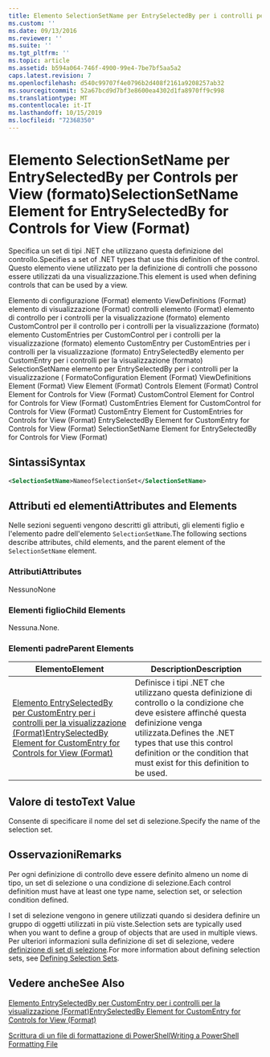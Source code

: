 ```yaml
---
title: Elemento SelectionSetName per EntrySelectedBy per i controlli per la visualizzazione (Format) | Microsoft Docs
ms.custom: ''
ms.date: 09/13/2016
ms.reviewer: ''
ms.suite: ''
ms.tgt_pltfrm: ''
ms.topic: article
ms.assetid: b594a064-746f-4900-99e4-7be7bf5aa5a2
caps.latest.revision: 7
ms.openlocfilehash: d540c99707f4e0796b2d408f2161a9208257ab32
ms.sourcegitcommit: 52a67bcd9d7bf3e8600ea4302d1fa8970ff9c998
ms.translationtype: MT
ms.contentlocale: it-IT
ms.lasthandoff: 10/15/2019
ms.locfileid: "72368350"
---
```

# <a name="selectionsetname-element-for-entryselectedby-for-controls-for-view-format"></a><span data-ttu-id="f94d7-102">Elemento SelectionSetName per EntrySelectedBy per Controls per View (formato)</span><span class="sxs-lookup"><span data-stu-id="f94d7-102">SelectionSetName Element for EntrySelectedBy for Controls for View (Format)</span></span>

<span data-ttu-id="f94d7-103">Specifica un set di tipi .NET che utilizzano questa definizione del controllo.</span><span class="sxs-lookup"><span data-stu-id="f94d7-103">Specifies a set of .NET types that use this definition of the control.</span></span> <span data-ttu-id="f94d7-104">Questo elemento viene utilizzato per la definizione di controlli che possono essere utilizzati da una visualizzazione.</span><span class="sxs-lookup"><span data-stu-id="f94d7-104">This element is used when defining controls that can be used by a view.</span></span>

<span data-ttu-id="f94d7-105">Elemento di configurazione (Format) elemento ViewDefinitions (Format) elemento di visualizzazione (Format) controlli elemento (Format) elemento di controllo per i controlli per la visualizzazione (formato) elemento CustomControl per il controllo per i controlli per la visualizzazione (formato) elemento CustomEntries per CustomControl per i controlli per la visualizzazione (formato) elemento CustomEntry per CustomEntries per i controlli per la visualizzazione (formato) EntrySelectedBy elemento per CustomEntry per i controlli per la visualizzazione (formato) SelectionSetName elemento per EntrySelectedBy per i controlli per la visualizzazione ( Formato</span><span class="sxs-lookup"><span data-stu-id="f94d7-105">Configuration Element (Format) ViewDefinitions Element (Format) View Element (Format) Controls Element (Format) Control Element for Controls for View (Format) CustomControl Element for Control for Controls for View (Format) CustomEntries Element for CustomControl for Controls for View (Format) CustomEntry Element for CustomEntries for Controls for View (Format) EntrySelectedBy Element for CustomEntry for Controls for View (Format) SelectionSetName Element for EntrySelectedBy for Controls for View (Format)</span></span>

## <a name="syntax"></a><span data-ttu-id="f94d7-106">Sintassi</span><span class="sxs-lookup"><span data-stu-id="f94d7-106">Syntax</span></span>

```xml
<SelectionSetName>NameofSelectionSet</SelectionSetName>

```

## <a name="attributes-and-elements"></a><span data-ttu-id="f94d7-107">Attributi ed elementi</span><span class="sxs-lookup"><span data-stu-id="f94d7-107">Attributes and Elements</span></span>

<span data-ttu-id="f94d7-108">Nelle sezioni seguenti vengono descritti gli attributi, gli elementi figlio e l'elemento padre dell'elemento `SelectionSetName`.</span><span class="sxs-lookup"><span data-stu-id="f94d7-108">The following sections describe attributes, child elements, and the parent element of the `SelectionSetName` element.</span></span>

### <a name="attributes"></a><span data-ttu-id="f94d7-109">Attributi</span><span class="sxs-lookup"><span data-stu-id="f94d7-109">Attributes</span></span>

<span data-ttu-id="f94d7-110">Nessuno</span><span class="sxs-lookup"><span data-stu-id="f94d7-110">None</span></span>

### <a name="child-elements"></a><span data-ttu-id="f94d7-111">Elementi figlio</span><span class="sxs-lookup"><span data-stu-id="f94d7-111">Child Elements</span></span>

<span data-ttu-id="f94d7-112">Nessuna.</span><span class="sxs-lookup"><span data-stu-id="f94d7-112">None.</span></span>

### <a name="parent-elements"></a><span data-ttu-id="f94d7-113">Elementi padre</span><span class="sxs-lookup"><span data-stu-id="f94d7-113">Parent Elements</span></span>

|<span data-ttu-id="f94d7-114">Elemento</span><span class="sxs-lookup"><span data-stu-id="f94d7-114">Element</span></span>|<span data-ttu-id="f94d7-115">Description</span><span class="sxs-lookup"><span data-stu-id="f94d7-115">Description</span></span>|
|-------------|-----------------|
|[<span data-ttu-id="f94d7-116">Elemento EntrySelectedBy per CustomEntry per i controlli per la visualizzazione (Format)</span><span class="sxs-lookup"><span data-stu-id="f94d7-116">EntrySelectedBy Element for CustomEntry for Controls for View (Format)</span></span>](./entryselectedby-element-for-customentry-for-controls-for-view-format.md)|<span data-ttu-id="f94d7-117">Definisce i tipi .NET che utilizzano questa definizione di controllo o la condizione che deve esistere affinché questa definizione venga utilizzata.</span><span class="sxs-lookup"><span data-stu-id="f94d7-117">Defines the .NET types that use this control definition or the condition that must exist for this definition to be used.</span></span>|

## <a name="text-value"></a><span data-ttu-id="f94d7-118">Valore di testo</span><span class="sxs-lookup"><span data-stu-id="f94d7-118">Text Value</span></span>

<span data-ttu-id="f94d7-119">Consente di specificare il nome del set di selezione.</span><span class="sxs-lookup"><span data-stu-id="f94d7-119">Specify the name of the selection set.</span></span>

## <a name="remarks"></a><span data-ttu-id="f94d7-120">Osservazioni</span><span class="sxs-lookup"><span data-stu-id="f94d7-120">Remarks</span></span>

<span data-ttu-id="f94d7-121">Per ogni definizione di controllo deve essere definito almeno un nome di tipo, un set di selezione o una condizione di selezione.</span><span class="sxs-lookup"><span data-stu-id="f94d7-121">Each control definition must have at least one type name, selection set, or selection condition defined.</span></span>

<span data-ttu-id="f94d7-122">I set di selezione vengono in genere utilizzati quando si desidera definire un gruppo di oggetti utilizzati in più viste.</span><span class="sxs-lookup"><span data-stu-id="f94d7-122">Selection sets are typically used when you want to define a group of objects that are used in multiple views.</span></span> <span data-ttu-id="f94d7-123">Per ulteriori informazioni sulla definizione di set di selezione, vedere [definizione di set di selezione](./defining-selection-sets.md).</span><span class="sxs-lookup"><span data-stu-id="f94d7-123">For more information about defining selection sets, see [Defining Selection Sets](./defining-selection-sets.md).</span></span>

## <a name="see-also"></a><span data-ttu-id="f94d7-124">Vedere anche</span><span class="sxs-lookup"><span data-stu-id="f94d7-124">See Also</span></span>

[<span data-ttu-id="f94d7-125">Elemento EntrySelectedBy per CustomEntry per i controlli per la visualizzazione (Format)</span><span class="sxs-lookup"><span data-stu-id="f94d7-125">EntrySelectedBy Element for CustomEntry for Controls for View (Format)</span></span>](./entryselectedby-element-for-customentry-for-controls-for-view-format.md)

[<span data-ttu-id="f94d7-126">Scrittura di un file di formattazione di PowerShell</span><span class="sxs-lookup"><span data-stu-id="f94d7-126">Writing a PowerShell Formatting File</span></span>](./writing-a-powershell-formatting-file.md)
